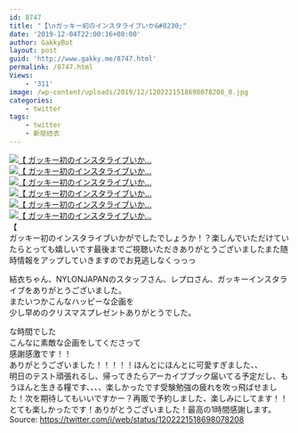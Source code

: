 ```yaml
---
id: 8747
title: "【\nガッキー初のインスタライブいか&#8230;"
date: '2019-12-04T22:00:16+08:00'
author: GakkyBot
layout: post
guid: 'http://www.gakky.me/8747.html'
permalink: /8747.html
Views:
    - '311'
image: /wp-content/uploads/2019/12/1202221518698078208_0.jpg
categories:
    - twitter
tags:
    - twitter
    - 新垣结衣
---
```


[![【
ガッキー初のインスタライブいか...](http://www.yui-aragaki.org/wp-content/uploads/2019/12/1202221518698078208_0.jpg)](http://www.yui-aragaki.org/wp-content/uploads/2019/12/1202221518698078208_0.jpg)  
[![【
ガッキー初のインスタライブいか...](http://www.yui-aragaki.org/wp-content/uploads/2019/12/1202221518698078208_1.jpg)](http://www.yui-aragaki.org/wp-content/uploads/2019/12/1202221518698078208_1.jpg)  
[![【
ガッキー初のインスタライブいか...](http://www.yui-aragaki.org/wp-content/uploads/2019/12/1202221518698078208_2.jpg)](http://www.yui-aragaki.org/wp-content/uploads/2019/12/1202221518698078208_2.jpg)  
[![【
ガッキー初のインスタライブいか...](http://www.yui-aragaki.org/wp-content/uploads/2019/12/1202221518698078208_3.jpg)](http://www.yui-aragaki.org/wp-content/uploads/2019/12/1202221518698078208_3.jpg)  
[![【
ガッキー初のインスタライブいか...](http://www.yui-aragaki.org/wp-content/uploads/2019/12/1202221518698078208_4.jpg)](http://www.yui-aragaki.org/wp-content/uploads/2019/12/1202221518698078208_4.jpg)  
[![【
ガッキー初のインスタライブいか...](http://www.yui-aragaki.org/wp-content/uploads/2019/12/1202221518698078208_5.jpg)](http://www.yui-aragaki.org/wp-content/uploads/2019/12/1202221518698078208_5.jpg)  
【  
ガッキー初のインスタライブいかがでしたでしょうか！？楽しんでいただけていたらとっても嬉しいです最後までご視聴いただきありがとうございましたまた随時情報をアップしていきますのでお見逃しなくっっっ

結衣ちゃん、NYLONJAPANのスタッフさん、レプロさん、ガッキーインスタライブをありがとうございました。  
またいつかこんなハッピーな企画を  
少し早めのクリスマスプレゼントありがとうでした。

な時間でした  
こんなに素敵な企画をしてくださって  
感謝感激です！！  
ありがとうございました！！！！！ほんとにほんとに可愛すぎました、、  
明日のテスト頑張れるし、帰ってきたらアーカイブブック届いてる予定だし、もうほんと生きる糧です、、、、楽しかったです受験勉強の疲れを吹っ飛ばせました！次を期待してもいいですかー？再販で予約しました、楽しみにしてます！！とても楽しかったです！ありがとうございました！最高の1時間感謝します。  
Source: <https://twitter.com/i/web/status/1202221518698078208>